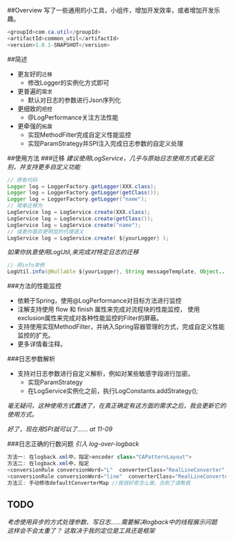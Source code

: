 ##Overview
写了一些通用的小工具，小组件，增加开发效率，或者增加开发乐趣。

```java
<groupId>com.ca.util</groupId>
<artifactId>common_util</artifactId>
<version>1.0.1-SNAPSHOT</version>
```

##简述

* 更友好的`迁移`
   * 修改Logger的实例化方式即可
* 更普遍的`需求`
   * 默认对日志的参数进行Json序列化
* 更细致的`把控`
   * @LogPerformance关注方法性能
* 更牵强的`拓展`
   * 实现MethodFilter完成自定义性能监控
   * 实现ParamStrategy并SPI注入完成日志参数的自定义处理

##使用方法
###迁移
*建议使用LogService，几乎与原始日志使用方式毫无区别，并支持更多自定义功能*
```java
// 原有代码
Logger log = LoggerFactory.getLogger(XXX.class);
Logger log = LoggerFactory.getLogger(getClass());
Logger log = LoggerFactory.getLogger("name");
// 简单迁移为
LogService log = LogService.create(XXX.class);
LogService log = LogService.create(getClass());
LogService log = LogService.create("name");
// 或者你喜欢更明显的代理语义
LogService log = LogService.create( ${yourLogger} );
```

*如果你执意使用LogUtil,来完成对特定日志的迁移*
```java
// 用info举例
LogUtil.info(@Nullable ${yourLogger}, String messageTemplate, Object... params);
```

###方法的性能监控
* 依赖于Spring，使用@LogPerformance对目标方法进行监控
* 注解支持使用 flow 和 finish 属性来完成对流程块的性能监控， 使用exclusion属性来完成对各种性能监控的Filter的屏蔽。
* 支持使用实现MethodFilter，并纳入Spring容器管理的方式，完成自定义性能监控的扩充。
* 更多详情看注释。


###日志参数解析

* 支持对日志参数进行自定义解析，例如对某些敏感字段进行加密。
  * 实现ParamStrategy
  * 在LogService实例化之前，执行LogConstants.addStrategy();


*毫无疑问，这种使用方式蠢透了，在真正确定有这方面的需求之后，我会更新它的使用方式。*

*好了，现在用SPI就可以了…… at 11-09*


###日志正确的行数问题
_引入 log-over-logback_
```java
方法一: 在logback.xml中，指定<encoder class="CAPatternLayout">
方法二: 在logback.xml中，指定
<conversionRule conversionWord="L"  converterClass="RealLineConverter" />
<conversionRule conversionWord="line"  converterClass="RealLineConverter" />
方法三: 手动修改defaultConverterMap //我很好奇怎么做，办到了请教我
  ```
  
## TODO
_考虑使用异步的方式处理参数、写日志……需要解决logback中的线程展示问题_<br />
_这样会不会太重了？ 这取决于我的定位是工具还是框架_<br />